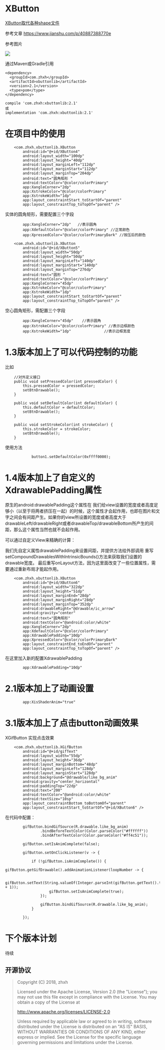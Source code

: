 # XButton
[XButton取代各种shape文件](https://www.jianshu.com/p/40887388770e)

参考文章 https://www.jianshu.com/p/40887388770e

参考图片

![](https://github.com/zhxhcoder/XButton/blob/master/screenshots/xbutton.gif)

通过Maven或Gradle引用

~~~
<dependency>
  <groupId>com.zhxh</groupId>
  <artifactId>xbuttonlib</artifactId>
  <version>2.1</version>
  <type>pom</type>
</dependency>
~~~

~~~
compile 'com.zhxh:xbuttonlib:2.1'
或
implementation 'com.zhxh:xbuttonlib:2.1'
~~~

# 在项目中的使用

~~~
    <com.zhxh.xbuttonlib.XButton
        android:id="@+id/XButton4"
        android:layout_width="100dp"
        android:layout_height="40dp"
        android:layout_marginLeft="112dp"
        android:layout_marginStart="112dp"
        android:layout_marginTop="204dp"
        android:text="圆角矩形 "
        android:textColor="@color/colorPrimary"
        app:XangleCorner="2dp"
        app:XstrokeColor="@color/colorPrimary"
        app:XstrokeWidth="1dp"
        app:layout_constraintStart_toStartOf="parent"
        app:layout_constraintTop_toTopOf="parent" />
~~~

实体的圆角矩形，需要配置三个字段
~~~
        app:XangleCorner="2dp"   //表示圆角
        app:XdefaultColor="@color/colorPrimary" //正常颜色
        app:XpressedColor="@color/colorPrimaryDark" //按压后的颜色
~~~

~~~
    <com.zhxh.xbuttonlib.XButton
        android:id="@+id/XButton5"
        android:layout_width="50dp"
        android:layout_height="50dp"
        android:layout_marginLeft="140dp"
        android:layout_marginStart="140dp"
        android:layout_marginTop="276dp"
        android:text="圆形 "
        android:textColor="@color/colorPrimary"
        app:XangleCorner="45dp"
        app:XstrokeColor="@color/colorPrimary"
        app:XstrokeWidth="1dp"
        app:layout_constraintStart_toStartOf="parent"
        app:layout_constraintTop_toTopOf="parent" />

~~~
空心圆角矩形，需配置三个字段

~~~
        app:XangleCorner="45dp"    //表示圆角
        app:XstrokeColor="@color/colorPrimary" //表示边框颜色
        app:XstrokeWidth="1dp"               //表示边框宽度
~~~

# 1.3版本加上了可以代码控制的功能

比如
~~~
    //对外定义接口
    public void setPressedColor(int pressedColor) {
        this.pressedColor = pressedColor;
        setBtnDrawable();
    }

    public void setDefaultColor(int defaultColor) {
        this.defaultColor = defaultColor;
        setBtnDrawable();
    }

    public void setStrokeColor(int strokeColor) {
        this.strokeColor = strokeColor;
        setBtnDrawable();
    }
~~~
使用方法
~~~
            button1.setDefaultColor(0xffff0000);
~~~

# 1.4版本加上了自定义的XdrawablePadding属性

原生的android:drawablePadding这个属性在 我们给view设置的宽度或者高度足够小（以至于将两者挤压在一起）的时候，这个属性才会起作用，也即在图片和文字之间会有间距产生。如果你的view所设置的宽度或者高度大于drawableLeft/drawableRight或者drawableTop/drawableBottom所产生的间距，那么这个属性当然也就不会起作用。

可以通过自定义View来精确的计算：

我们先自定义属性drawablePadding来设置间距，并提供方法给外部调用
重写setCompoundDrawablesWithIntrinsicBounds()方法来获取我们设置的drawable宽度。
最后重写onLayout方法，因为这里面改变了一些位置属性，需要通过重新布局才能起作用。


~~~
    <com.zhxh.xbuttonlib.XButton
        android:id="@+id/XButton6"
        android:layout_width="322dp"
        android:layout_height="51dp"
        android:layout_marginEnd="28dp"
        android:layout_marginRight="28dp"
        android:layout_marginTop="352dp"
        android:drawableRight="@drawable/ic_arrow"
        android:gravity="center"
        android:text="圆角矩形"
        android:textColor="@android:color/white"
        app:XangleCorner="2dp"
        app:XdefaultColor="@color/colorPrimary"
        app:XdrawablePadding="10dp"
        app:XpressedColor="@color/colorPrimaryDark"
        app:layout_constraintEnd_toEndOf="parent"
        app:layout_constraintTop_toTopOf="parent" />
~~~

在这里加入新的配置XdrawablePadding
~~~
        app:XdrawablePadding="10dp"
~~~

# 2.1版本加上了动画设置

~~~
        app:XisShaderAnim="true"

~~~

# 3.1版本加上了点击button动画效果
  XGifButton 实现点击效果

~~~
    <com.zhxh.xbuttonlib.XGifButton
        android:id="@+id/gifText"
        android:layout_width="55dp"
        android:layout_height="36dp"
        android:layout_marginBottom="48dp"
        android:layout_marginLeft="128dp"
        android:layout_marginStart="128dp"
        android:background="@drawable/like_bg_anim"
        android:gravity="center_horizontal"
        android:paddingTop="22dp"
        android:text="200"
        android:textColor="@android:color/white"
        android:textSize="10sp"
        app:layout_constraintBottom_toBottomOf="parent"
        app:layout_constraintStart_toStartOf="@+id/XButton6" />
~~~
在代码中配置：
~~~
        gifButton.bindGifSource(R.drawable.like_bg_anim)
                .bindBeforeTextColor(Color.parseColor("#ffffff"))
                .bindAfterTextColor(Color.parseColor("#ff4c51"));

        gifButton.setIsAnimComplete(false);

        gifButton.setOnClickListener(v -> {

            if (!gifButton.isAnimComplete()) {
                gifButton.getGifDrawable().addAnimationListener(loopNumber -> {

                    gifButton.setText(String.valueOf(Integer.parseInt(gifButton.getText().toString()) + 1));
                    gifButton.setIsAnimComplete(true);
                });

                gifButton.bindGifSource(R.drawable.like_bg_anim);
            }

        });
~~~


# 下个版本计划

待续
















## 开源协议

 > Copyright (C) 2018, zhxh
 >
 > Licensed under the Apache License, Version 2.0 (the "License");
 > you may not use this file except in compliance with the License.
 > You may obtain a copy of the License at
 >
 > http://www.apache.org/licenses/LICENSE-2.0
 >
 > Unless required by applicable law or agreed to in writing, software
 > distributed under the License is distributed on an "AS IS" BASIS,
 > WITHOUT WARRANTIES OR CONDITIONS OF ANY KIND, either express or implied.
 > See the License for the specific language governing permissions and
 > limitations under the License.